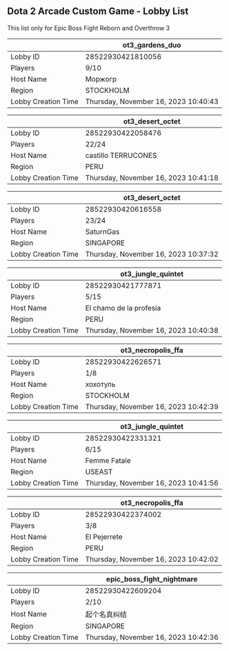 ## Dota 2 Arcade Custom Game - Lobby List

This list only for Epic Boss Fight Reborn and Overthrow 3

|  | ot3_gardens_duo |
| ------ | ------ |
| Lobby ID | 28522930421810056 |
| Players | 9/10 |
| Host Name | Моржогр |
| Region | STOCKHOLM |
| Lobby Creation Time | Thursday, November 16, 2023 10:40:43 |


|  | ot3_desert_octet |
| ------ | ------ |
| Lobby ID | 28522930422058476 |
| Players | 22/24 |
| Host Name | castillo TERRUCONES |
| Region | PERU |
| Lobby Creation Time | Thursday, November 16, 2023 10:41:18 |


|  | ot3_desert_octet |
| ------ | ------ |
| Lobby ID | 28522930420616558 |
| Players | 23/24 |
| Host Name | SaturnGas |
| Region | SINGAPORE |
| Lobby Creation Time | Thursday, November 16, 2023 10:37:32 |


|  | ot3_jungle_quintet |
| ------ | ------ |
| Lobby ID | 28522930421777871 |
| Players | 5/15 |
| Host Name | El chamo de la profesia |
| Region | PERU |
| Lobby Creation Time | Thursday, November 16, 2023 10:40:38 |


|  | ot3_necropolis_ffa |
| ------ | ------ |
| Lobby ID | 28522930422626571 |
| Players | 1/8 |
| Host Name | хохотуль |
| Region | STOCKHOLM |
| Lobby Creation Time | Thursday, November 16, 2023 10:42:39 |


|  | ot3_jungle_quintet |
| ------ | ------ |
| Lobby ID | 28522930422331321 |
| Players | 6/15 |
| Host Name | Femme Fatale |
| Region | USEAST |
| Lobby Creation Time | Thursday, November 16, 2023 10:41:56 |


|  | ot3_necropolis_ffa |
| ------ | ------ |
| Lobby ID | 28522930422374002 |
| Players | 3/8 |
| Host Name | El Pejerrete |
| Region | PERU |
| Lobby Creation Time | Thursday, November 16, 2023 10:42:02 |


|  | epic_boss_fight_nightmare |
| ------ | ------ |
| Lobby ID | 28522930422609204 |
| Players | 2/10 |
| Host Name | 起个名真纠结 |
| Region | SINGAPORE |
| Lobby Creation Time | Thursday, November 16, 2023 10:42:36 |


